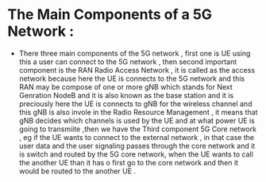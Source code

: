 # The Main Components of a 5G Network :
* There three main components of the 5G network , first one is UE using this a user can connect to the 5G network , then second important component is the RAN Radio Access Network , it is called as the access network because here the UE is connects to the 5G network and this RAN may be compose of one or more gNB which stands for Next Genration NodeB and it is also known as the base station and it is preciously here the UE is connects to gNB for the wireless channel and this gNB is also invole in the Radio Resource Management , it means that gNB decides which channels is used by the UE and at what power UE is going to transmiite ,then we have the Third component 5G Core network , eg if the UE wants to connect to  the external network , in that case the user data and the user signaling passes through the core network and it is switch and routed by the 5G core network, when the UE wants to call the another UE than it has o first go to the core network and then it would be routed to the another UE . 
